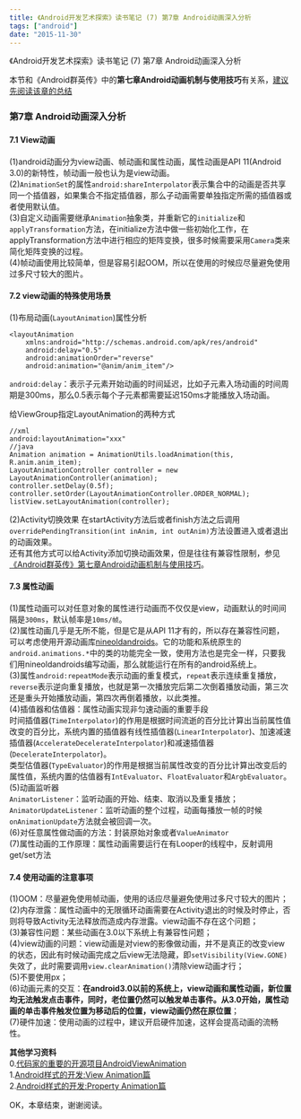 ```yaml
---
title: 《Android开发艺术探索》读书笔记 (7) 第7章 Android动画深入分析
tags: ["android"]
date: "2015-11-30"
---
```

《Android开发艺术探索》读书笔记 (7) 第7章 Android动画深入分析 <!--more-->

本节和《Android群英传》中的**第七章Android动画机制与使用技巧**有关系，[建议先阅读该章的总结](/blog/2015/11/27/android-heroes-reading-notes-3/)

### 第7章 Android动画深入分析  
#### 7.1 View动画  
(1)android动画分为view动画、帧动画和属性动画，属性动画是API 11(Android 3.0)的新特性，帧动画一般也认为是view动画。  
(2)`AnimationSet`的属性`android:shareInterpolator`表示集合中的动画是否共享同一个插值器，如果集合不指定插值器，那么子动画需要单独指定所需的插值器或者使用默认值。  
(3)自定义动画需要继承`Animation`抽象类，并重新它的`initialize`和`applyTransformation`方法，在initialize方法中做一些初始化工作，在applyTransformation方法中进行相应的矩阵变换，很多时候需要采用`Camera`类来简化矩阵变换的过程。  
(4)帧动画使用比较简单，但是容易引起OOM，所以在使用的时候应尽量避免使用过多尺寸较大的图片。  

#### 7.2 view动画的特殊使用场景
(1)布局动画(`LayoutAnimation`)属性分析
```
<layoutAnimation
    xmlns:android="http://schemas.android.com/apk/res/android"
    android:delay="0.5"
    android:animationOrder="reverse"
    android:animation="@anim/anim_item"/>
```
`android:delay`：表示子元素开始动画的时间延迟，比如子元素入场动画的时间周期是300ms，那么0.5表示每个子元素都需要延迟150ms才能播放入场动画。

给ViewGroup指定LayoutAnimation的两种方式
```
//xml
android:layoutAnimation="xxx"
//java
Animation animation = AnimationUtils.loadAnimation(this, R.anim.anim_item);
LayoutAnimationController controller = new LayoutAnimationController(animation);
controller.setDelay(0.5f);
controller.setOrder(LayoutAnimationController.ORDER_NORMAL);
listView.setLayoutAnimation(controller);
```

(2)Activity切换效果
在startActivity方法后或者finish方法之后调用`overridePendingTransition(int inAnim, int outAnim)`方法设置进入或者退出的动画效果。  
还有其他方式可以给Activity添加切换动画效果，但是往往有兼容性限制，参见[《Android群英传》第七章Android动画机制与使用技巧](/blog/2015/11/27/android-heroes-reading-notes-3/)。

#### 7.3 属性动画  
(1)属性动画可以对任意对象的属性进行动画而不仅仅是view，动画默认的时间间隔是`300ms`，默认帧率是`10ms/帧`。  
(2)属性动画几乎是无所不能，但是它是从API 11才有的，所以存在兼容性问题，可以考虑使用开源动画库[nineoldandroids](http://nineoldandroids.com)。它的功能和系统原生的`android.animations.*`中的类的功能完全一致，使用方法也是完全一样，只要我们用nineoldandroids编写动画，那么就能运行在所有的android系统上。  
(3)属性`android:repeatMode`表示动画的重复模式，`repeat`表示连续重复播放，`reverse`表示逆向重复播放，也就是第一次播放完后第二次倒着播放动画，第三次还是重头开始播放动画，第四次再倒着播放，以此类推。  
(4)插值器和估值器：属性动画实现非匀速动画的重要手段  
时间插值器(`TimeInterpolator`)的作用是根据时间流逝的百分比计算出当前属性值改变的百分比，系统内置的插值器有线性插值器(`LinearInterpolator`)、加速减速插值器(`AccelerateDecelerateInterpolator`)和减速插值器(`DecelerateInterpolator`)。  
类型估值器(`TypeEvaluator`)的作用是根据当前属性改变的百分比计算出改变后的属性值，系统内置的估值器有`IntEvaluator`、`FloatEvaluator`和`ArgbEvaluator`。  
(5)动画监听器  
`AnimatorListener`：监听动画的开始、结束、取消以及重复播放；  
`AnimatorUpdateListener`：监听动画的整个过程，动画每播放一帧的时候`onAnimationUpdate`方法就会被回调一次。  
(6)对任意属性做动画的方法：封装原始对象或者`ValueAnimator`  
(7)属性动画的工作原理：属性动画需要运行在有Looper的线程中，反射调用get/set方法  

#### 7.4 使用动画的注意事项  
(1)OOM：尽量避免使用帧动画，使用的话应尽量避免使用过多尺寸较大的图片；  
(2)内存泄露：属性动画中的无限循环动画需要在Activity退出的时候及时停止，否则将导致Activity无法释放而造成内存泄露。view动画不存在这个问题；  
(3)兼容性问题：某些动画在3.0以下系统上有兼容性问题；  
(4)view动画的问题：view动画是对view的影像做动画，并不是真正的改变view的状态，因此有时候动画完成之后view无法隐藏，即`setVisibility(View.GONE)`失效了，此时需要调用`view.clearAnimation()`清除view动画才行；  
(5)不要使用px；  
(6)动画元素的交互：**在android3.0以前的系统上，view动画和属性动画，新位置均无法触发点击事件，同时，老位置仍然可以触发单击事件。从3.0开始，属性动画的单击事件触发位置为移动后的位置，view动画仍然在原位置**；  
(7)硬件加速：使用动画的过程中，建议开启硬件加速，这样会提高动画的流畅性。  

**其他学习资料**  
0.[代码家的重要的开源项目AndroidViewAnimation](https://github.com/daimajia/AndroidViewAnimations)  
1.[Android样式的开发:View Animation篇](http://keeganlee.me/post/android/20151003)  
2.[Android样式的开发:Property Animation篇](http://keeganlee.me/post/android/20151026)  

OK，本章结束，谢谢阅读。
